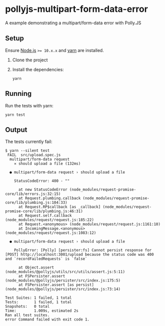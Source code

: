 # pollyjs-multipart-form-data-error

A example demonstrating a multipart/form-data error with Polly.JS

## Setup

Ensure [Node.js](https://nodejs.org/en/) `>= 10.x.x` and
[yarn](https://yarnpkg.com/lang/en/) are installed.

1. Clone the project
2. Install the dependencies:

    ```shell
    yarn
    ```

## Running

Run the tests with yarn:

```shell
yarn test
```

## Output

The tests currently fail:

```shell
$ yarn --silent test
 FAIL  src/upload.spec.js
  multipart/form-data request
    ✕ should upload a file (132ms)

  ● multipart/form-data request › should upload a file

    StatusCodeError: 400 - ""

      at new StatusCodeError (node_modules/request-promise-core/lib/errors.js:32:15)
      at Request.plumbing.callback (node_modules/request-promise-core/lib/plumbing.js:104:33)
      at Request.RP$callback [as _callback] (node_modules/request-promise-core/lib/plumbing.js:46:31)
      at Request.self.callback (node_modules/request/request.js:185:22)
      at Request.<anonymous> (node_modules/request/request.js:1161:10)
      at IncomingMessage.<anonymous> (node_modules/request/request.js:1083:12)

  ● multipart/form-data request › should upload a file

    PollyError: [Polly] [persister:fs] Cannot persist response for [POST] http://localhost:3001/upload because the status code was 400 and `recordFailedRequests` is `false`

      at Object.assert (node_modules/@pollyjs/utils/src/utils/assert.js:5:11)
      at FSPersister.assert (node_modules/@pollyjs/persister/src/index.js:175:5)
      at FSPersister.assert [as persist] (node_modules/@pollyjs/persister/src/index.js:73:14)

Test Suites: 1 failed, 1 total
Tests:       1 failed, 1 total
Snapshots:   0 total
Time:        1.009s, estimated 2s
Ran all test suites.
error Command failed with exit code 1.
```